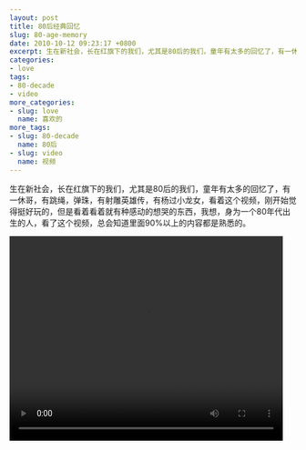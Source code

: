 ```yaml
---
layout: post
title: 80后经典回忆
slug: 80-age-memory
date: 2010-10-12 09:23:17 +0800
excerpt: 生在新社会，长在红旗下的我们，尤其是80后的我们，童年有太多的回忆了，有一休哥，有跳绳，弹珠，有射雕英雄传，有杨过小龙女，看着这个视频，刚开始觉得挺好玩的，但是看着看着就有种感动的想哭的东西，我想，身为一个80年代出生的人，看了这个视频，总会知道里面90%以上的内容都是熟悉的。
categories:
- love
tags:
- 80-decade
- video
more_categories:
- slug: love
  name: 喜欢的
more_tags:
- slug: 80-decade
  name: 80后
- slug: video
  name: 视频
---
```


生在新社会，长在红旗下的我们，尤其是80后的我们，童年有太多的回忆了，有一休哥，有跳绳，弹珠，有射雕英雄传，有杨过小龙女，看着这个视频，刚开始觉得挺好玩的，但是看着看着就有种感动的想哭的东西，我想，身为一个80年代出生的人，看了这个视频，总会知道里面90%以上的内容都是熟悉的。


<video width="480" height="360" controls="controls">
	<source src="{{ site.path.uploads }}2010/10/12/80-age-memory/80age.webm" type="video/webm" />
	<source src="{{ site.path.uploads }}2010/10/12/80-age-memory/80age.mp4" type="video/mp4" />
	Your browser does not support the video tag.
</video>


